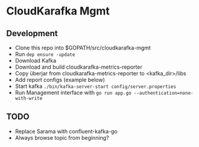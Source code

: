 # CloudKarafka Mgmt

## Development

* Clone this repo into $GOPATH/src/cloudkarafka-mgmt
* Run `dep ensure -update`
* Download Kafka
* Download and build cloudkarafka-metrics-reporter
* Copy überjar from cloudkarafka-metrics-reporter to <kafka_dir>/libs
* Add report configs (example below)
* Start kafka `./bin/kafka-server-start config/server.properties`
* Run Management interface with `go run app.go --authentication=none-with-write`

## TODO

* Replace Sarama with confluent-kafka-go
* Always browse topic from beginning?


